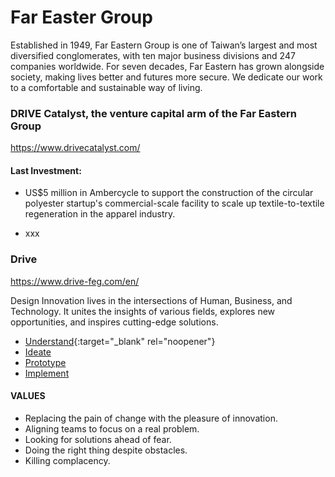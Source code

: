 # Far Easter Group

Established in 1949, Far Eastern Group is one of Taiwan’s largest and most diversified conglomerates, with ten major business divisions and 247 companies worldwide. For seven decades, Far Eastern has grown alongside society, making lives better and futures more secure. We dedicate our work to a comfortable and sustainable way of living.

### DRIVE Catalyst, the venture capital arm of the Far Eastern Group
https://www.drivecatalyst.com/

#### Last Investment:

- US$5 million in Ambercycle to support the construction of the circular polyester startup's commercial-scale facility to scale up textile-to-textile regeneration in the apparel industry.

- xxx 


### Drive 
https://www.drive-feg.com/en/

Design Innovation lives in the intersections of Human, Business, and Technology. It unites the insights of various fields, explores new opportunities, and inspires cutting-edge solutions.

* [Understand](https://www.youtube.com/watch?v=EOZHcaz3Mbg){:target="_blank" rel="noopener"}
* [Ideate](https://www.youtube.com/watch?v=2jA9WMPSpFo)
* [Prototype](https://www.youtube.com/watch?v=l__uz1B2Pl8)
* [Implement](https://www.youtube.com/watch?v=9Sl-QPFVZ00)


#### VALUES

* Replacing the pain of change with the pleasure of innovation.
* Aligning teams to focus on a real problem.
* Looking for solutions ahead of fear.
* Doing the right thing despite obstacles.
* Killing complacency.


